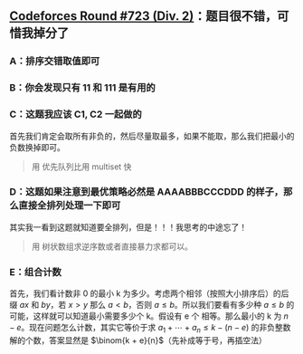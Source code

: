 
## [Codeforces Round #723 (Div. 2)](https://codeforces.com/contests/1526)：题目很不错，可惜我掉分了

### A：排序交错取值即可

### B：你会发现只有 11 和 111 是有用的

### C：这题我应该 C1, C2 一起做的

首先我们肯定会取所有非负的，然后尽量取最多，如果不能取，那么我们把最小的负数换掉即可。

> 用 优先队列比用 multiset 快

### D：这题如果注意到最优策略必然是 AAAABBBCCCDDD 的样子，那么直接全排列处理一下即可

其实我一看到这题就知道要全排列，但是！！！我思考的中途忘了！

> 用 树状数组求逆序数或者直接暴力求都可以。

### E：组合计数

首先，我们看计数非 0 的最小 k 为多少。考虑两个相邻（按照大小排序后）的后缀 $ax$ 和 $by$，若 $x > y$ 那么 $a < b$，否则 $a \leq b$。所以我们要看有多少种 $a \leq b$ 的可能，这样就可以知道最小需要多少个 k。假设有 e 个 相等。那么最小的 k 为 $n - e$。现在问题怎么计数，其实它等价于求 $a_1 + \cdots + a_n \leq k - (n - e)$ 的非负整数解的个数，答案显然是 $\binom{k + e}{n}$（先补成等于号，再插空法）

